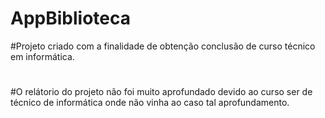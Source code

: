 # AppBiblioteca
#Projeto criado com a finalidade de obtenção conclusão de curso técnico em informática.
#
#O relátorio do projeto não foi muito aprofundado devido ao curso ser de técnico de informática onde não vinha ao caso tal aprofundamento.
